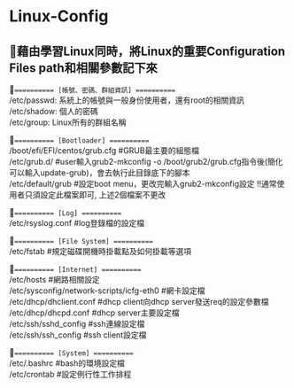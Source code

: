 # Linux-Config

##  :memo:藉由學習Linux同時，將Linux的重要Configuration Files path和相關參數記下來

:pushpin:`========== [帳號、密碼、群組資訊] ==========`  
/etc/passwd: 系統上的帳號與一般身份使用者，還有root的相關資訊  
/etc/shadow: 個人的密碼  
/etc/group: Linux所有的群組名稱  

:pushpin:`========== [Bootloader] ==========`  
/boot/efi/EFI/centos/grub.cfg #GRUB最主要的組態檔  
/etc/grub.d/ #user輸入grub2-mkconfig -o /boot/grub2/grub.cfg指令後(簡化可以輸入update-grub)，會去執行此目錄底下的腳本  
/etc/default/grub #設定boot menu，更改完輸入grub2-mkconfig設定  !!通常使用者只須設定此檔案即可, 上述2個檔案不更改  

:pushpin:`========== [Log] ==========`  
/etc/rsyslog.conf #log登錄檔的設定檔  

:pushpin:`========== [File System] ==========`  
/etc/fstab #規定磁碟開機時掛載點及如何掛載等選項  

:pushpin:`========== [Internet] ==========`  
/etc/hosts #網路相關設定  
/etc/sysconfig/network-scripts/icfg-eth0 #網卡設定檔  
/etc/dhcp/dhclient.conf #dhcp client向dhcp server發送req的設定參數檔  
/etc/dhcp/dhcpd.conf #dhcp server主要設定檔  
/etc/ssh/sshd_config #ssh連線設定檔  
/etc/ssh/ssh_config #ssh client設定檔  

:pushpin:`========== [System] ==========`   
/etc/.bashrc #bash的環境設定檔  
/etc/crontab #設定例行性工作排程  
